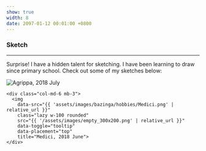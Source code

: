 ```yaml
---
show: true
width: 8
date: 2097-01-12 00:01:00 +0800
---
```


<div class="p-4">
  <h3>Sketch</h3>
  <hr />
  <p>
    Surprise! I have a hidden talent for sketching. I have been learning to draw since primary school. Check out some of my sketches below:
  </p>

  <div class="row">
    <div class="col-md-6 mb-3">
      <img 
        data-src="{{ 'assets/images/bazinga/hobbies/Agrippa.png' | relative_url }}" 
        class="lazy w-100 rounded" 
        src="{{ '/assets/images/empty_300x200.png' | relative_url }}" 
        data-toggle="tooltip" 
        data-placement="top" 
        title="Agrippa, 2018 July">
    </div>

    <div class="col-md-6 mb-3">
      <img 
        data-src="{{ 'assets/images/bazinga/hobbies/Medici.png' | relative_url }}" 
        class="lazy w-100 rounded" 
        src="{{ '/assets/images/empty_300x200.png' | relative_url }}" 
        data-toggle="tooltip" 
        data-placement="top" 
        title="Medici, 2018 June">
    </div>
  </div>
</div>


